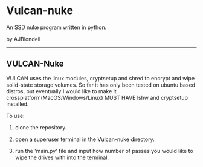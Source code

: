 # Vulcan-nuke
An SSD nuke program written in python.

by AJBlondell

-----
VULCAN-Nuke
-----

VULCAN uses the linux modules, cryptsetup and shred to encrypt and wipe solid-state 
storage volumes. So far it has only been tested on ubuntu based distros, but eventually 
I would like to make it crossplatform(MacOS/Windows/Linux)
MUST HAVE lshw and cryptsetup installed.

To use:
  
  1) clone the repository.
  
  3) open a superuser terminal in the Vulcan-nuke directory.
  
  4) run the 'main.py' file and input how number of passes you would like to wipe the 
     drives with into the terminal.
